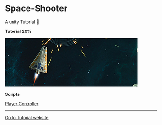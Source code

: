 # Space-Shooter
A unity Tutorial :rocket:

**Tutorial 20%**

![Images](https://github.com/gunsleobezerra/Space-Shooter/blob/master/Images_git/Front_.jpg)

**Scripts**

[Player Controller](https://github.com/gunsleobezerra/Space-Shooter/blob/master/Assets/Scripts/PlayerController.cs)

--------------------------------


[Go to Tutorial website](https://unity3d.com/pt/learn/tutorials/s/space-shooter-tutorial)
